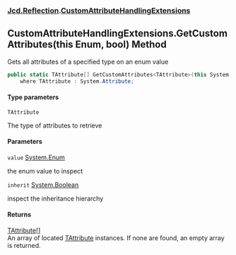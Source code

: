### [Jcd.Reflection](Jcd.Reflection.md 'Jcd.Reflection').[CustomAttributeHandlingExtensions](Jcd.Reflection.CustomAttributeHandlingExtensions.md 'Jcd.Reflection.CustomAttributeHandlingExtensions')

## CustomAttributeHandlingExtensions.GetCustomAttributes<TAttribute>(this Enum, bool) Method

Gets all attributes of a specified type on an enum value

```csharp
public static TAttribute[] GetCustomAttributes<TAttribute>(this System.Enum value, bool inherit=false)
    where TAttribute : System.Attribute;
```

#### Type parameters

<a name='Jcd.Reflection.CustomAttributeHandlingExtensions.GetCustomAttributes_TAttribute_(thisSystem.Enum,bool).TAttribute'></a>

`TAttribute`

The type of attributes to retrieve

#### Parameters

<a name='Jcd.Reflection.CustomAttributeHandlingExtensions.GetCustomAttributes_TAttribute_(thisSystem.Enum,bool).value'></a>

`value` [System.Enum](https://docs.microsoft.com/en-us/dotnet/api/System.Enum 'System.Enum')

the enum value to inspect

<a name='Jcd.Reflection.CustomAttributeHandlingExtensions.GetCustomAttributes_TAttribute_(thisSystem.Enum,bool).inherit'></a>

`inherit` [System.Boolean](https://docs.microsoft.com/en-us/dotnet/api/System.Boolean 'System.Boolean')

inspect the inheritance hierarchy

#### Returns

[TAttribute](Jcd.Reflection.CustomAttributeHandlingExtensions.GetCustomAttributes_TAttribute_(thisSystem.Enum,bool).md#Jcd.Reflection.CustomAttributeHandlingExtensions.GetCustomAttributes_TAttribute_(thisSystem.Enum,bool).TAttribute 'Jcd.Reflection.CustomAttributeHandlingExtensions.GetCustomAttributes<TAttribute>(this System.Enum, bool).TAttribute')[[]](https://docs.microsoft.com/en-us/dotnet/api/System.Array 'System.Array')  
An array of
located [TAttribute](Jcd.Reflection.CustomAttributeHandlingExtensions.GetCustomAttributes_TAttribute_(thisSystem.Enum,bool).md#Jcd.Reflection.CustomAttributeHandlingExtensions.GetCustomAttributes_TAttribute_(thisSystem.Enum,bool).TAttribute 'Jcd.Reflection.CustomAttributeHandlingExtensions.GetCustomAttributes<TAttribute>(this System.Enum, bool).TAttribute')
instances. If none are found, an empty array is returned.